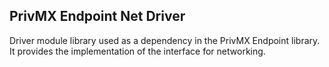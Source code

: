 ## PrivMX Endpoint Net Driver
Driver module library used as a dependency in the PrivMX Endpoint library. 
It provides the implementation of the interface for networking.